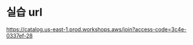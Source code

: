 <!--
설문 주소
======================
-->

실습 url
======================
https://catalog.us-east-1.prod.workshops.aws/join?access-code=3c4e-0337ef-28

<!--
개인별 실습 환경
======================

|No  |Name    | login                                                           |
| -- | ------ | --------------------------------------------------------------- |
-->
